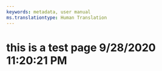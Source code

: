 ```yaml
---
keywords: metadata, user manual
ms.translationtype: Human Translation
---
```

# this is a test page 9/28/2020 11:20:21 PM